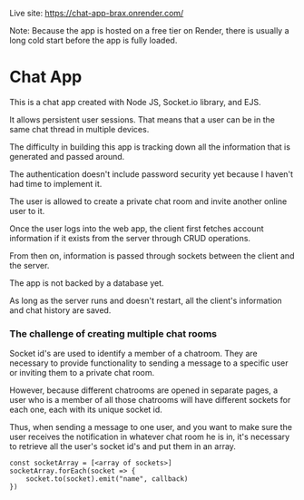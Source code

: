 Live site: https://chat-app-brax.onrender.com/
 
Note: Because the app is hosted on a free tier on Render, there is usually a long cold start before the app is fully loaded. 

# Chat App

This is a chat app created with Node JS, Socket.io library, and EJS. 

It allows persistent user sessions. That means that a user can be in the same chat thread in multiple devices. 

The difficulty in building this app is tracking down all the information that is generated and passed around. 

The authentication doesn't include password security yet because I haven't had time to implement it. 

The user is allowed to create a private chat room and invite another online user to it. 

Once the user logs into the web app, the client first fetches account information if it exists from the server through CRUD operations. 

From then on, information is passed through sockets between the client and the server. 

The app is not backed by a database yet. 

As long as the server runs and doesn't restart, all the client's information and chat history are saved. 

### The challenge of creating multiple chat rooms  

Socket id's are used to identify a member of a chatroom. They are necessary to provide functionality to sending a message to a specific user or inviting them to a private chat room.

However, because different chatrooms are opened in separate pages, a user who is a member of all those chatrooms will have different sockets for each one, each with its unique socket id. 

Thus, when sending a message to one user, and you want to make sure the user receives the notification in whatever chat room he is in, it's necessary to retrieve all the user's socket id's and put them in an array. 

```
const socketArray = [<array of sockets>]
socketArray.forEach(socket => {
    socket.to(socket).emit("name", callback)
})
```